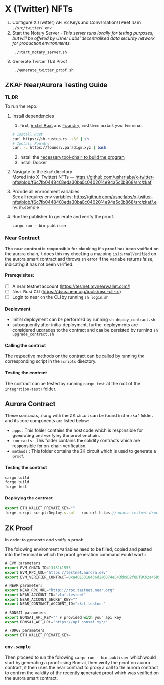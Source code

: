 # X (Twitter) NFTs

1. Configure X (Twitter) API v2 Keys and Conversation/Tweet ID in `./src/twitter/.env`
2. Start the Notary Server - *This server runs locally for testing purposes, but will be offered by Usher Labs' decentralised data security network for production environments.*
   ```shell
    ./start_notary_server.sh
   ```
3. Generate Twitter TLS Proof
   ```shell
    ./generate_twitter_proof.sh
   ```
   
## ZKAF Near/Aurora Testing Guide

**TL;DR** 

To run the repo:
1. Install dependencies  
    1. First, [install Rust](https://www.rust-lang.org/tools/install) and [Foundry](https://book.getfoundry.sh/getting-started/installation), and then restart your terminal.

    ```sh
    # Install Rust
    curl https://sh.rustup.rs -sSf | sh
    # Install Foundry
    curl -L https://foundry.paradigm.xyz | bash
    ```
    
    2. Install the [necessary tool-chain to build the program](https://dev.risczero.com/api/zkvm/install)
    3. Install Docker

2. Navigate to the `zkaf` directory  
    Moved into X (Twitter) NFTs — https://github.com/usherlabs/x-twitter-nfts/blob/f6c7fb0448408eda30ba0c0402014e94a5c0b868/src/zkaf
    
3. Provide all environment variables  
    See all requires env variables: https://github.com/usherlabs/x-twitter-nfts/blob/f6c7fb0448408eda30ba0c0402014e94a5c0b868/src/zkaf/.env.sh.sample

4. Run the publisher to generate and verify the proof.  

    ```shell
    cargo run --bin publisher
    ```

### Near Contract

The near contract is responsible for checking if a proof has been verified on the aurora chain, it does this my checking a mapping `isJournalVerified` on the aurora smart contract and throws an error if the variable returns false, indicating it has not been verified.

#### Prerequisites:

- [ ]  A near testnet account (https://testnet.mynearwallet.com/)
- [ ]  Near Rust CLI (https://docs.near.org/tools/near-cli-rs)
- [ ]  Login to near on the CLI by running  `sh login.sh`

#### Deployment

- Initial deployment can be performed by running `sh deploy_contract.sh`
- subsequently after initial deployment, further deployments are considered upgrades to the contract and can be persisted by running `sh upgrade_contract.sh`

#### Calling the contract

The respective methods on the contract can be called by running the corresponding script in the `scripts` directory.

#### Testing the contract

The contract can be tested by running `cargo test` at the root of the `integration-tests` folder.

## Aurora Contract

These contracts, along with the ZK circuit can be found in the `zkaf` folder. and its core components are listed below:

- `apps` : This folder contains the host code which is responsible for generating and verifying the proof onchain.
- `contracts` : This folder contains the solidity contracts which are responsible for on-chain verification.
- `methods` : This folder contains the ZK circuit which is used to generate a proof.

#### Testing the contract

```jsx
cargo build
forge build
forge test
```

#### Deploying the contract

```jsx
export ETH_WALLET_PRIVATE_KEY="" 
forge script script/Deploy.s.sol --rpc-url https://aurora-testnet.drpc.org --broadcast --legacy
```

## ZK Proof

In order to generate and verify a proof:

The following environment variables need to be filled, copied and pasted into the terminal in which the proof generation command would work.:

```jsx
# EVM parameters
export EVM_CHAIN_ID=1313161555
export EVM_RPC_URL="https://testnet.aurora.dev"
export EVM_VERIFIER_CONTRACT=0xa4015D18436d266074eC43bb9D2f8DfBAb2a45D5

# NEAR parameters
export NEAR_RPC_URL="https://rpc.testnet.near.org"
export NEAR_ACCOUNT_ID="zkaf.testnet"
export NEAR_ACCOUNT_SECRET_KEY=""
export NEAR_CONTRACT_ACCOUNT_ID="zkaf.testnet"

# BONSAI parameters
export BONSAI_API_KEY="" # provided with your api key
export BONSAI_API_URL="https://api.bonsai.xyz/" 

# FORGE parameters
export ETH_WALLET_PRIVATE_KEY= 
```

### `env.sample`

Then proceed to run the following `cargo run --bin publisher` which would start by generating a proof using Bonsai, then verify the proof on aurora contract, it then uses the near contract to proxy a call to the aurora contract to confirm the validity of the recently generated proof which was verified on the aurora smart contract.